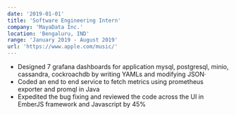```yaml
---
date: '2019-01-01'
title: 'Software Engineering Intern'
company: 'MayaData Inc.'
location: 'Bengaluru, IND'
range: 'January 2019 - August 2019'
url: 'https://www.apple.com/music/'
---
```


- Designed 7 grafana dashboards for application mysql, postgresql, minio, cassandra, cockroachdb by writing YAMLs and modifying JSON·
- Coded an end to end service to fetch metrics using prometheus exporter and promql in Java
- Expedited the bug fixing and reviewed the code across the UI in EmberJS framework and Javascript by 45%
